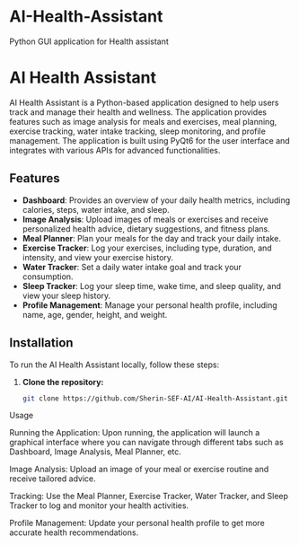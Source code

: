 # AI-Health-Assistant
Python GUI application for Health assistant

# AI Health Assistant

AI Health Assistant is a Python-based application designed to help users track and manage their health and wellness. The application provides features such as image analysis for meals and exercises, meal planning, exercise tracking, water intake tracking, sleep monitoring, and profile management. The application is built using PyQt6 for the user interface and integrates with various APIs for advanced functionalities.

## Features

- **Dashboard**: Provides an overview of your daily health metrics, including calories, steps, water intake, and sleep.
- **Image Analysis**: Upload images of meals or exercises and receive personalized health advice, dietary suggestions, and fitness plans.
- **Meal Planner**: Plan your meals for the day and track your daily intake.
- **Exercise Tracker**: Log your exercises, including type, duration, and intensity, and view your exercise history.
- **Water Tracker**: Set a daily water intake goal and track your consumption.
- **Sleep Tracker**: Log your sleep time, wake time, and sleep quality, and view your sleep history.
- **Profile Management**: Manage your personal health profile, including name, age, gender, height, and weight.

## Installation

To run the AI Health Assistant locally, follow these steps:

1. **Clone the repository:**
   ```bash
   git clone https://github.com/Sherin-SEF-AI/AI-Health-Assistant.git


Usage

Running the Application: Upon running, the application will launch a graphical interface where you can navigate through different tabs such as Dashboard, Image Analysis, Meal Planner, etc.

Image Analysis: Upload an image of your meal or exercise routine and receive tailored advice.

Tracking: Use the Meal Planner, Exercise Tracker, Water Tracker, and Sleep Tracker to log and monitor your health activities.

Profile Management: Update your personal health profile to get more accurate health recommendations.
